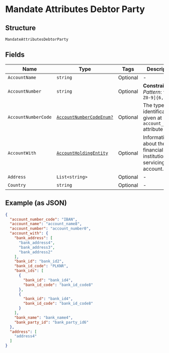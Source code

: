 
# Mandate Attributes Debtor Party

## Structure

`MandateAttributesDebtorParty`

## Fields

| Name | Type | Tags | Description |
|  --- | --- | --- | --- |
| `AccountName` | `string` | Optional | - |
| `AccountNumber` | `string` | Optional | **Constraints**: *Pattern*: `^[A-Z0-9]{6,34}$` |
| `AccountNumberCode` | [`AccountNumberCodeEnum?`](../../doc/models/account-number-code-enum.md) | Optional | The type of identification given at `account_number` attribute |
| `AccountWith` | [`AccountHoldingEntity`](../../doc/models/account-holding-entity.md) | Optional | Information about the financial institution servicing the account. |
| `Address` | `List<string>` | Optional | - |
| `Country` | `string` | Optional | - |

## Example (as JSON)

```json
{
  "account_number_code": "IBAN",
  "account_name": "account_name8",
  "account_number": "account_number0",
  "account_with": {
    "bank_address": [
      "bank_address4",
      "bank_address3",
      "bank_address2"
    ],
    "bank_id": "bank_id2",
    "bank_id_code": "PLKNR",
    "bank_ids": [
      {
        "bank_id": "bank_id4",
        "bank_id_code": "bank_id_code8"
      },
      {
        "bank_id": "bank_id4",
        "bank_id_code": "bank_id_code8"
      }
    ],
    "bank_name": "bank_name4",
    "bank_party_id": "bank_party_id6"
  },
  "address": [
    "address4"
  ]
}
```

